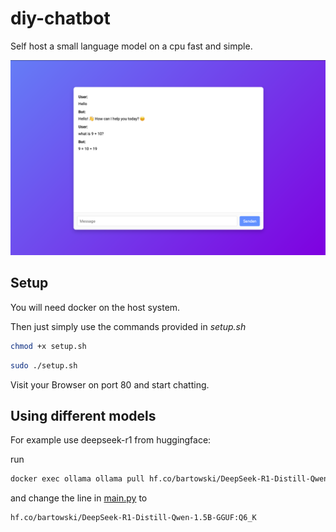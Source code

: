 # diy-chatbot
Self host a small language model on a cpu fast and simple.

![image](image.png "Website")

## Setup

You will need docker on the host system.

Then just simply use the commands provided in *setup.sh*

~~~sh
chmod +x setup.sh
~~~

~~~sh
sudo ./setup.sh
~~~

Visit your Browser on port 80 and start chatting.

## Using different models

For example use deepseek-r1 from huggingface:

run 
~~~sh
docker exec ollama ollama pull hf.co/bartowski/DeepSeek-R1-Distill-Qwen-1.5B-GGUF:Q6_K
~~~

and change the line in [main.py]([http://dev.nodeca.com](https://github.com/azubi3/diy-chatbot/blob/main/app/main.py#L12)) to

```
hf.co/bartowski/DeepSeek-R1-Distill-Qwen-1.5B-GGUF:Q6_K

```
